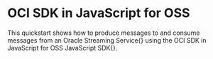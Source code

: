 # OCI SDK in JavaScript for OSS

This quickstart shows how to produce messages to and consume messages from an Oracle Streaming Service{} using the OCI SDK in JavaScript for OSS JavaScript SDK{}.
